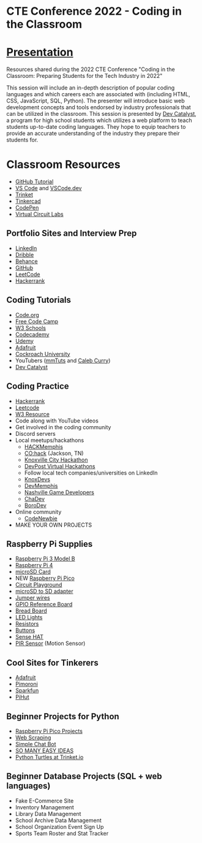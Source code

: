 # CTE Conference 2022 - Coding in the Classroom

# [Presentation](https://docs.google.com/presentation/d/1uEuzgEh7uH5VP1vdeXwna4lF_AuWwwFP/edit?usp=sharing&ouid=115257382631583950124&rtpof=true&sd=true)

Resources shared during the 2022 CTE Conference "Coding in the Classroom: Preparing Students for the Tech Industry in 2022"

This session will include an in-depth description of popular coding languages and which careers each are associated with (including HTML, CSS, JavaScript, SQL, Python). The presenter will introduce basic web development concepts and tools endorsed by industry professionals that can be utilized in the classroom. This session is presented by [Dev Catalyst](devcatalyst.com), a program for high school students which utilizes a web platform to teach students up-to-date coding languages. They hope to equip teachers to provide an accurate understanding of the industry they prepare their students for.

# Classroom Resources
- [GitHub Tutorial](https://guides.github.com/)
- [VS Code](https://code.visualstudio.com/) and [VSCode.dev](https://vscode.dev/)
- [Trinket](https://trinket.io/)
- [Tinkercad](https://www.tinkercad.com/)
- [CodePen](https://codepen.io/)
- [Virtual Circuit Labs](https://phet.colorado.edu/en/simulation/circuit-construction-kit-dc-virtual-lab)

## Portfolio Sites and Interview Prep
- [LinkedIn](https://www.linkedin.com/)
- [Dribble](https://dribbble.com/)
- [Behance](https://www.behance.net/)
- [GitHub](github.com)
- [LeetCode](https://leetcode.com/)
- [Hackerrank](https://www.hackerrank.com/)

## Coding Tutorials
- [Code.org](https://code.org/)
- [Free Code Camp](https://www.freecodecamp.org/)
- [W3 Schools](https://www.w3schools.com/)
- [Codecademy](https://www.codecademy.com/)
- [Udemy](https://www.udemy.com/)
- [Adafruit](https://learn.adafruit.com/)
- [Cockroach University](https://university.cockroachlabs.com/courses)
- YouTubers ([mmTuts](https://www.youtube.com/channel/UCzyuZJ8zZ-Lhfnz41DG5qLw) and [Caleb Curry](https://www.youtube.com/user/CalebTheVideoMaker2))
- [Dev Catalyst](https://www.devcatalyst.com/)

## Coding Practice
- [Hackerrank](https://www.hackerrank.com/)
- [Leetcode](https://leetcode.com/)
- [W3 Resource](https://www.w3resource.com/)
- Code along with YouTube videos
- Get involved in the coding community
- Discord servers
- Local meetups/hackathons
  - [HACKMemphis](https://www.facebook.com/HackMemphis)
  - [CO:hack](https://www.facebook.com/AtTheCO) (Jackson, TN)
  - [Knoxville City Hackathon](https://knxhx.org/)
  - [DevPost Virtual Hackathons](https://quickbase.devpost.com/resources)
  - Follow local tech companies/universities on LinkedIn
  - [KnoxDevs](https://knoxdevs.com/)
  - [DevMemphis](https://www.facebook.com/MemphisTechnology)
  - [Nashville Game Developers](https://nashgame.dev/)
  - [ChaDev](https://chadev.com/)
  - [BoroDev](https://www.meetup.com/BoroDev/)
- Online community
  - [CodeNewbie](https://www.codenewbie.org/)
- MAKE YOUR OWN PROJECTS

## Raspberry Pi Supplies
- [Raspberry Pi 3 Model B](https://www.adafruit.com/product/3775)
- [Raspberry Pi 4 ](https://www.canakit.com/raspberry-pi-4-basic-kit.html)
- [microSD Card](https://www.amazon.com/Silicon-Power-Speed-MicroSD-Adapter/dp/B07Q384TPK?tag=georiot-us-default-20&ascsubtag=tomshardware-us-1069463351103967600-20&geniuslink=true)
- NEW [Raspberry Pi Pico](https://www.raspberrypi.com/products/raspberry-pi-pico/) 
- [Circuit Playground](https://www.adafruit.com/product/3000)
- [microSD to SD adapter](https://www.amazon.com/SanDisk-microSD-Memory-Adapter-MICROSD-ADAPTER/dp/B0047WZOOO/ref=sr_1_3?dchild=1&keywords=microSD+to+SD+adapter&qid=1625672623&s=electronics&sr=1-3)
- [Jumper wires](https://www.amazon.com/IZOKEE-Solderless-Breadboard-Arduino-Project/dp/B08151TQHG/ref=sr_1_10?crid=2AN9UUXAB6I2V&keywords=jumper+wires+variety&qid=1657743482&sprefix=jumper+wires+variety%2Caps%2C97&sr=8-10)
- [GPIO Reference Board](https://www.amazon.com/dp/B07DM78KS8/ref=dp_iou_view_item?ie=UTF8&th=1)
- [Bread Board](https://www.amazon.com/ELEGOO-tie-points-breadboard-Arduino-Jumper/dp/B01EV640I6/ref=sr_1_1_sspa?keywords=breadboard&qid=1574117736&s=industrial&sr=1-1-spons&psc=1&spLa=ZW5jcnlwdGVkUXVhbGlmaWVyPUFFODg4VEFKSVVSWUEmZW5jcnlwdGVkSWQ9QTAwMDUyNzQyWExHMlZHOVU2MFlFJmVuY3J5cHRlZEFkSWQ9QTA1MjUwNDcyS0tYMFNYRERWVjNYJndpZGdldE5hbWU9c3BfYXRmJmFjdGlvbj1jbGlja1JlZGlyZWN0JmRvTm90TG9nQ2xpY2s9dHJ1ZQ==)
- [LED Lights](https://www.amazon.com/LED-Emitting-Assortment-Electronic-Experiment/dp/B06XPJ92ZP/ref=sr_1_2?keywords=LED+lights+raspberry+pi&qid=1574117659&sr=8-2)
- [Resistors](https://www.amazon.com/Elegoo-Values-Resistor-Assortment-Compliant/dp/B072BL2VX1/ref=pd_bxgy_328_img_2/138-6195486-0728760?_encoding=UTF8&pd_rd_i=B072BL2VX1&pd_rd_r=dd092f77-e96e-4951-b652-e7bd9c92db71&pd_rd_w=RTv6E&pd_rd_wg=MpYnn&pf_rd_p=09627863-9889-4290-b90a-5e9f86682449&pf_rd_r=57HWDP3C870YQ63BXSVZ&psc=1&refRID=57HWDP3C870YQ63BXSVZ)
- [Buttons](https://www.amazon.com/dp/B07CG7VTGD/ref=sspa_dk_detail_9?psc=1&pd_rd_i=B07CG7VTGD&pd_rd_w=2rCtI&pf_rd_p=45a72588-80f7-4414-9851-786f6c16d42b&pd_rd_wg=pQV2x&pf_rd_r=H9XK4F4X04MYYKZ7CC22&pd_rd_r=c9f3b003-fcdd-4c06-b471-96dd0999df56&spLa=ZW5jcnlwdGVkUXVhbGlmaWVyPUExTzFFM1NWWlNLNzFDJmVuY3J5cHRlZElkPUEwMTE0NzI5MjU1ODJSVlFPWkNSTyZlbmNyeXB0ZWRBZElkPUEwMzk2MDA1M0FLOVMwQVdXMjFPQSZ3aWRnZXROYW1lPXNwX2RldGFpbCZhY3Rpb249Y2xpY2tSZWRpcmVjdCZkb05vdExvZ0NsaWNrPXRydWU=)
- [Sense HAT](https://www.amazon.com/RASPBERRY-PI-RASPBERRYPI-SENSEHAT-Raspberry-Orientation-Temperature/dp/B014HDG74S/ref=sr_1_1?dchild=1&keywords=Sense+HAT&qid=1591378242&sr=8-1)
- [PIR Sensor](https://www.amazon.com/HC-SR501-Sensor-Infrared-Arduino-Raspberry/dp/B07KBWVJMP/ref=sr_1_4?dchild=1&keywords=PIR+sensor&qid=1591378361&sr=8-4) (Motion Sensor)

## Cool Sites for Tinkerers
- [Adafruit](https://www.adafruit.com/)
- [Pimoroni](https://shop.pimoroni.com/)
- [Sparkfun](https://www.sparkfun.com/)
- [PiHut](https://thepihut.com/)

## Beginner Projects for Python
- [Raspberry Pi Pico Projects](https://projects.raspberrypi.org/en)
- [Web Scraping](https://www.educative.io/blog/python-web-scraping-tutorial)
- [Simple Chat Bot](https://medium.com/the-code-weekly/python-basics-creating-a-very-simple-chat-bot-using-python-28c33661bd61)
- [SO MANY EASY IDEAS](https://www.freecodecamp.org/news/python-projects-for-beginners/)
- [Python Turtles at Trinket.io](https://hourofpython.trinket.io/a-visual-introduction-to-python)

## Beginner Database Projects (SQL + web languages)
- Fake E-Commerce Site
- Inventory Management
- Library Data Management
- School Archive Data Management
- School Organization Event Sign Up
- Sports Team Roster and Stat Tracker
